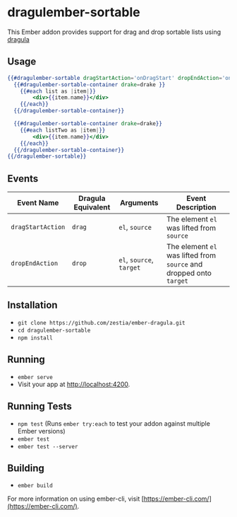 # dragulember-sortable

This Ember addon provides support for drag and drop sortable lists using [dragula](https://bevacqua.github.io/dragula/)

## Usage

```handlebars
{{#dragulember-sortable dragStartAction='onDragStart' dropEndAction='onDrop' as |drake|}}
  {{#dragulember-sortable-container drake=drake }}
    {{#each list as |item|}}
        <div>{{item.name}}</div>
    {{/each}}
  {{/dragulember-sortable-container}}

  {{#dragulember-sortable-container drake=drake}}
    {{#each listTwo as |item|}}
        <div>{{item.name}}</div>
    {{/each}}
  {{/dragulember-sortable-container}}
{{/dragulember-sortable}}

```

## Events

Event Name            | Dragula Equivalent  | Arguments                  | Event Description
----------------------|---------------------|----------------------------|----------------------------------------------------------------------
`dragStartAction`     | `drag`              | `el`, `source`             | The element `el` was lifted from `source`
`dropEndAction`       | `drop`              | `el`, `source`, `target`   | The element `el` was lifted from `source` and dropped onto `target`


## Installation

* `git clone https://github.com/zestia/ember-dragula.git`
* `cd dragulember-sortable`
* `npm install`

## Running

* `ember serve`
* Visit your app at [http://localhost:4200](http://localhost:4200).

## Running Tests

* `npm test` (Runs `ember try:each` to test your addon against multiple Ember versions)
* `ember test`
* `ember test --server`

## Building

* `ember build`

For more information on using ember-cli, visit [https://ember-cli.com/](https://ember-cli.com/).
